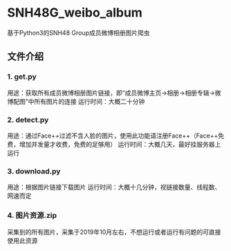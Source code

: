 # SNH48G_weibo_album
基于Python3的SNH48 Group成员微博相册图片爬虫

## 文件介绍
### 1. get.py
用途：获取所有成员微博相册图片链接，即“成员微博主页->相册->相册专辑->微博配图”中所有图片的连接
运行时间：大概二十分钟

### 2. detect.py
用途：通过Face++过滤不含人脸的图片，使用此功能请注册Face++（Face++免费，增加并发量才收费，免费的足够用）
运行时间：大概几天，最好挂服务器上运行

### 3. download.py
用途：根据图片链接下载图片
运行时间：大概十几分钟，视链接数量、线程数、网速而定

### 4. 图片资源.zip
采集到的所有图片，采集于2019年10月左右，不想运行或者运行有问题的可直接使用此资源
